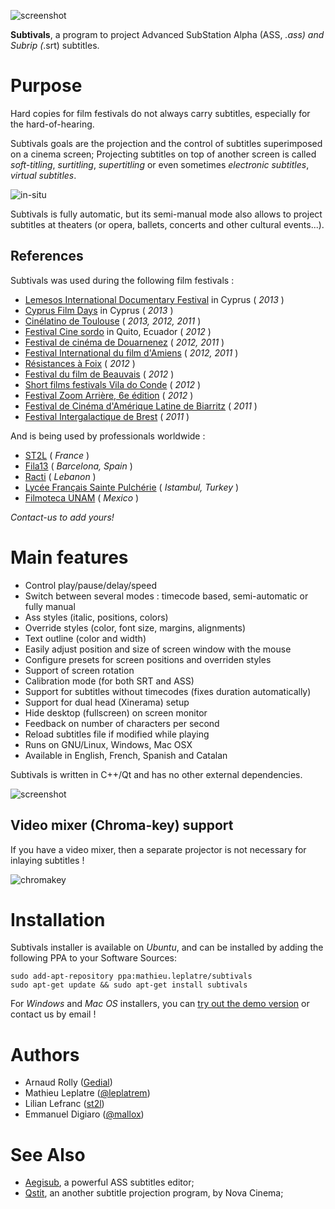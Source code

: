 ![screenshot](http://mathieu-leplatre.info/media/subtivals/subtivals.png)

**Subtivals**, a program to project Advanced SubStation Alpha (ASS, *.ass) and Subrip (*.srt) subtitles.

Purpose
=======

Hard copies for film festivals do not always carry subtitles, especially for the hard-of-hearing.

Subtivals goals are the projection and the control of subtitles superimposed on a cinema screen;
Projecting subtitles on top of another screen is called *soft-titling*, *surtitling*, *supertitling* or even sometimes *electronic subtitles*, *virtual subtitles*.

![in-situ](http://mathieu-leplatre.info/media/subtivals/subtivals-insitu.png)

Subtivals is fully automatic, but its semi-manual mode also allows to project subtitles at theaters (or opera, ballets, concerts and other cultural events...). 

## References

Subtivals was used during the following film festivals :

* [Lemesos International Documentary Festival](http://filmfestival.com.cy) in Cyprus ( *2013* )
* [Cyprus Film Days](http://cyprusfilmdays.org) in Cyprus ( *2013* )
* [Cinélatino de Toulouse](http://www.cinelatino.com.fr) ( *2013, 2012, 2011* )
* [Festival Cine sordo](http://www.festivalcinesordo.com) in Quito, Ecuador ( *2012* )
* [Festival de cinéma de Douarnenez](http://www.festival-douarnenez.com) ( *2012, 2011* )
* [Festival International du film d'Amiens](http://www.filmfestamiens.org) ( *2012, 2011* )
* [Résistances à Foix](http://festival-resistances.fr) ( *2012* )
* [Festival du film de Beauvais](http://www.beauvaisfilmfest.com) ( *2012* )
* [Short films festivals Vila do Conde](http://rteixeira.eu) ( *2012* )
* [Festival Zoom Arrière, 6e édition](http://www.lacinemathequedetoulouse.com/archives/2012/thematiques) ( *2012* )
* [Festival de Cinéma d'Amérique Latine de Biarritz](http://www.festivaldebiarritz.com) ( *2011* )
* [Festival Intergalactique de Brest](http://festival-galactique.infini.fr) ( *2011* )

And is being used by professionals worldwide :

* [ST2L](http://st2l.fr) ( *France* )
* [Fila13](http://fila13.org/) ( *Barcelona, Spain* )
* [Racti](http://racti.com/) ( *Lebanon* )
* [Lycée Français Sainte Pulchérie](http://www.sp.k12.tr/) ( *Istambul, Turkey* )
* [Filmoteca UNAM](http://www.filmoteca.unam.mx) ( *Mexico* )

*Contact-us to add yours!*
 
Main features
=============

* Control play/pause/delay/speed
* Switch between several modes : timecode based, semi-automatic or fully manual
* Ass styles (italic, positions, colors)
* Override styles (color, font size, margins, alignments)
* Text outline (color and width)
* Easily adjust position and size of screen window with the mouse
* Configure presets for screen positions and overriden styles
* Support of screen rotation
* Calibration mode (for both SRT and ASS)
* Support for subtitles without timecodes (fixes duration automatically)
* Support for dual head (Xinerama) setup
* Hide desktop (fullscreen) on screen monitor
* Feedback on number of characters per second
* Reload subtitles file if modified while playing
* Runs on GNU/Linux, Windows, Mac OSX
* Available in English, French, Spanish and Catalan

Subtivals is written in C++/Qt and has no other external dependencies.

![screenshot](http://mathieu-leplatre.info/media/subtivals/subtivals-preview.png)

## Video mixer (Chroma-key) support

If you have a video mixer, then a separate projector is not necessary for inlaying subtitles !

![chromakey](http://mathieu-leplatre.info/media/subtivals/subtivals-chromakey.png)


Installation
============

Subtivals installer is available on *Ubuntu*, and can be installed by adding the
following PPA to your Software Sources:

    sudo add-apt-repository ppa:mathieu.leplatre/subtivals
    sudo apt-get update && sudo apt-get install subtivals

For *Windows* and *Mac OS* installers, you can [try out the demo version](http://mathieu-leplatre.info/media/subtivals/) or contact us by email !

Authors
=======

* Arnaud Rolly ([Gedial](http://www.gedial.com))
* Mathieu Leplatre ([@leplatrem](http://mathieu-leplatre.info))
* Lilian Lefranc ([st2l](http://st2l.fr))
* Emmanuel Digiaro ([@mallox](http://twitter.com/mallox))

See Also
========

* [Aegisub](http://www.aegisub.org), a powerful ASS subtitles editor;
* [Qstit](http://www.nova-cinema.org/spip.php?rubrique1664&lang=en), an another subtitle projection program, by Nova Cinema;
